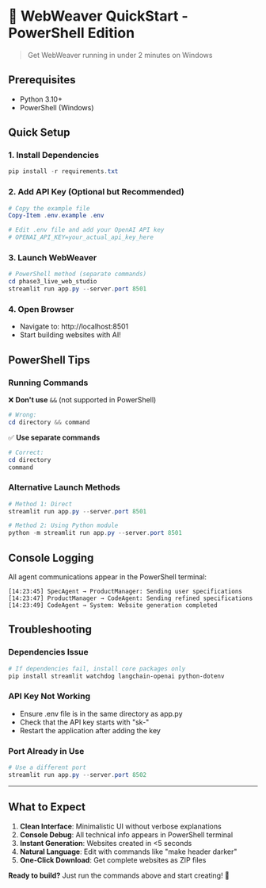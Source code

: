 # 🚀 WebWeaver QuickStart - PowerShell Edition

> Get WebWeaver running in under 2 minutes on Windows

## Prerequisites
- Python 3.10+
- PowerShell (Windows)

## Quick Setup

### 1. Install Dependencies
```powershell
pip install -r requirements.txt
```

### 2. Add API Key (Optional but Recommended)
```powershell
# Copy the example file
Copy-Item .env.example .env

# Edit .env file and add your OpenAI API key
# OPENAI_API_KEY=your_actual_api_key_here
```

### 3. Launch WebWeaver
```powershell
# PowerShell method (separate commands)
cd phase3_live_web_studio
streamlit run app.py --server.port 8501
```

### 4. Open Browser
- Navigate to: http://localhost:8501
- Start building websites with AI!

## PowerShell Tips

### Running Commands
❌ **Don't use** `&&` (not supported in PowerShell)
```powershell
# Wrong:
cd directory && command
```

✅ **Use separate commands**
```powershell
# Correct:
cd directory
command
```

### Alternative Launch Methods
```powershell
# Method 1: Direct
streamlit run app.py --server.port 8501

# Method 2: Using Python module
python -m streamlit run app.py --server.port 8501
```

## Console Logging

All agent communications appear in the PowerShell terminal:
```
[14:23:45] SpecAgent → ProductManager: Sending user specifications
[14:23:47] ProductManager → CodeAgent: Sending refined specifications
[14:23:49] CodeAgent → System: Website generation completed
```

## Troubleshooting

### Dependencies Issue
```powershell
# If dependencies fail, install core packages only
pip install streamlit watchdog langchain-openai python-dotenv
```

### API Key Not Working
- Ensure .env file is in the same directory as app.py
- Check that the API key starts with "sk-"
- Restart the application after adding the key

### Port Already in Use
```powershell
# Use a different port
streamlit run app.py --server.port 8502
```

---

## What to Expect

1. **Clean Interface**: Minimalistic UI without verbose explanations
2. **Console Debug**: All technical info appears in PowerShell terminal
3. **Instant Generation**: Websites created in <5 seconds
4. **Natural Language**: Edit with commands like "make header darker"
5. **One-Click Download**: Get complete websites as ZIP files

**Ready to build?** Just run the commands above and start creating! 🎨 